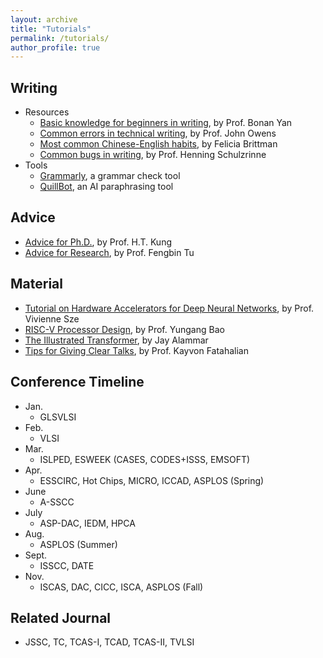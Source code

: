 ```yaml
---
layout: archive
title: "Tutorials"
permalink: /tutorials/
author_profile: true
---
```


## Writing 
* Resources
  - [Basic knowledge for beginners in writing](https://bonany.cc/newtoacwriting/), by Prof. Bonan Yan
  - [Common errors in technical writing](https://www.ece.ucdavis.edu/~jowens/commonerrors.html), by Prof. John Owens
  - [Most common Chinese-English habits](http://leml.asu.edu/Wu_Website_4_Students/Writing-guides/For%20Chinese%20Writers/Writing%20habits%20of%20Chn%20grads%20by%20Brittman.pdf), by Felicia Brittman
  - [Common bugs in writing](https://www.cs.columbia.edu/~hgs/etc/writing-bugs.html), by Prof. Henning Schulzrinne
* Tools
  - [Grammarly](https://app.grammarly.com/), a grammar check tool
  - [QuillBot](https://quillbot.com/), an AI paraphrasing tool

## Advice
* [Advice for Ph.D.](https://www.eecs.harvard.edu/htk/phdadvice/), by Prof. H.T. Kung
* [Advice for Research](https://fengbintu.github.io/advice/), by Prof. Fengbin Tu

## Material
* [Tutorial on Hardware Accelerators for Deep Neural Networks](https://eyeriss.mit.edu/tutorial.html), by Prof. Vivienne Sze
* [RISC-V Processor Design](https://ysyx.oscc.cc/), by Prof. Yungang Bao
* [The Illustrated Transformer](https://jalammar.github.io/illustrated-transformer/), by Jay Alammar
* [Tips for Giving Clear Talks](https://graphics.stanford.edu/~kayvonf/misc/cleartalktips.pdf), by Prof. Kayvon Fatahalian

## Conference Timeline
* Jan.
  - GLSVLSI
* Feb.
  - VLSI
* Mar.
  - ISLPED, ESWEEK (CASES, CODES+ISSS, EMSOFT)
* Apr.
  - ESSCIRC, Hot Chips, MICRO, ICCAD, ASPLOS (Spring)
* June
  - A-SSCC
* July
  - ASP-DAC, IEDM, HPCA 
* Aug.
  - ASPLOS (Summer)
* Sept.
  - ISSCC, DATE
* Nov.
  - ISCAS, DAC, CICC, ISCA, ASPLOS (Fall)

## Related Journal
* JSSC, TC, TCAS-I, TCAD, TCAS-II, TVLSI
